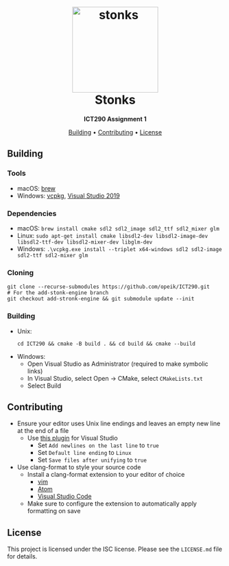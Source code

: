 <h1 align="center">
  <br>
  <img src="https://i.imgur.com/r9L3Px0.png" alt="stonks" width="200"></a>
  <br>
    Stonks
  <br>
</h1>

<p align=center>
  <b> ICT290 Assignment 1 </b>
</p>

<p align="center">
  <a href="#building">Building</a> •
  <a href="#contributing">Contributing</a> •
  <a href="#license">License</a>
</p>

## Building
### Tools
* macOS: [brew][brew-dl]
* Windows: [vcpkg][vcpkg-dl], [Visual Studio 2019][VS2019-dl]

### Dependencies
* macOS: `brew install cmake sdl2 sdl2_image sdl2_ttf sdl2_mixer glm`
* Linux: `sudo apt-get install cmake libsdl2-dev libsdl2-image-dev
    libsdl2-ttf-dev libsdl2-mixer-dev libglm-dev`
* Windows: `.\vcpkg.exe install --triplet x64-windows sdl2 sdl2-image sdl2-ttf
    sdl2-mixer glm`

### Cloning
```
git clone --recurse-submodules https://github.com/opeik/ICT290.git
# For the add-stonk-engine branch
git checkout add-stronk-engine && git submodule update --init
```

### Building
* Unix:
    ```
    cd ICT290 && cmake -B build . && cd build && cmake --build
    ```
* Windows:
    * Open Visual Studio as Administrator (required to make symbolic links)
    * In Visual Studio, select Open → CMake, select `CMakeLists.txt`
    * Select Build

## Contributing
* Ensure your editor uses Unix line endings and leaves an empty new line at
    the end of a file
    * Use [this plugin](https://marketplace.visualstudio.com/items?itemName=JakubBielawa.LineEndingsUnifier)
      for Visual Studio
        * Set `Add newlines on the last line` to `true`
        * Set `Default line ending` to `Linux`
        * Set `Save files after unifying` to `true`
* Use clang-format to style your source code
    * Install a clang-format extension to your editor of choice
        * [vim](https://github.com/rhysd/vim-clang-format)
        * [Atom](https://atom.io/packages/clang-format)
        * [Visual Studio Code](https://marketplace.visualstudio.com/items?itemName=xaver.clang-format)
    * Make sure to configure the extension to automatically apply formatting on
        save

## License
This project is licensed under the ISC license. Please see the `LICENSE.md` file
for details.

[VS2019-dl]: https://visualstudio.microsoft.com/thank-you-downloading-visual-studio/?sku=Community&rel=16
[vcpkg-dl]: https://github.com/microsoft/vcpkg
[brew-dl]: https://brew.sh
